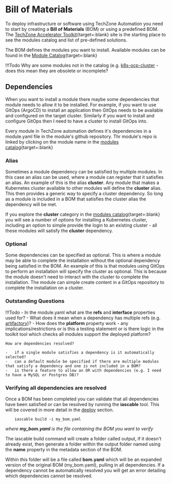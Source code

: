 # Bill of Materials

To deploy infrastructure or software using TechZone Automation you need to start by creating a **Bill of Materials** (BOM) or using a predefined BOM.  The [TechZone Accelerator Toolkit](https://builder.cloudnativetoolkit.dev){target=:blank} site is the starting place to see the modules catalog and list of pre-defined solutions.

The BOM defines the modules you want to install.  Available modules can be found in the [Module Catalog](https://modules.cloudnativetoolkit.dev){target=:blank}

!!!Todo
    Why are some modules not in the catalog (e.g. [k8s-ocp-cluster](https://github.com/cloud-native-toolkit/terraform-k8s-ocp-cluster) - does this mean they are obsolete or incomplete?

## Dependencies

When you want to install a module there maybe some dependencies that module needs to allow it to be installed.  For example, if you want to use GitOps (ArgoCD) to install an application then GitOps needs to be available and configured on the target cluster.  Similarly if you want to install and configure GitOps then I need to have a cluster to install GitOps into.

Every module in TechZone automation defines it's dependencies in a module.yaml file in the module's github repository.  Thr module's repo is linked by clicking on the module name in the [modules catalog](https://modules.cloudnativetoolkit.dev){target=:blank}

### Alias

Sometimes a module dependency can be satisfied by multiple modules.  In this case an alias can be used, where a module can register that it satisfies an alias.  An example of this is the alias **cluster**.  Any module that makes a Kubernetes cluster available to other modules will define the **cluster** alias.  This then provides a generic way to specify a cluster dependency.  So long as a module is included in a BOM that satisfies the cluster alias the dependency will be met.

If you explore the **cluster** category in the [modules catalog](https://modules.cloudnativetoolkit.dev){target=:blank} you will see a number of options for installing a Kubernetes cluster, including an option to simple provide the login to an existing cluster - all these modules will satisfy the **cluster** dependency.

### Optional

Some dependencies can be specified as optional.  This is where a module may be able to complete the installation without the optional dependency being satisfied in the BOM.  An example of this is that modules using GitOps to perform an installation will specify the cluster as optional.  This is because the module doesn't need to interact with the cluster to complete the installation.  The module can simple create content in a GitOps repository to complete the installation on a cluster.

### Outstanding Questions

!!!Todo
    -   In the module.yaml what are the **refs** and **interface** properties used for?
        -   What does it mean when a dependency has multiple refs (e.g. [artifactory](https://github.com/cloud-native-toolkit/terraform-tools-artifactory/blob/main/module.yaml))?
    -   How does the **platform** property work - any implications/restrictions or is this a testing statement or is there logic in the toolkit tool which checks all modules support the deployed platform?

    How are dependencies resolved? 
    
    -   if a single module satisfies a dependency is it automatically selected?  
    -   can a default module be specified if there are multiple modules that satisfy a dependency and one is not included in a BOM?
    -   is there a feature to allow an OR with dependencies (e.g. I need to have a MySQL or Postgres DB)?

### Verifying all dependencies are resolved

Once a BOM has been completed you can validate that all dependencies have been satisfied or can be resolved by running the **iascable** tool.  This will be covered in more detail in the [deploy](deploy.md) section.

``` shell
    iascable build -i my_bom.yaml
```

*where **my_bom.yaml** is the file containing the BOM you want to verify*

The iascable build command will create a folder called output, if it doesn't already exist, then generate a folder within the output folder named using the **name** property in the metadata section of the BOM.  

Within this folder will be a file called **bom.yaml** which will be an expanded version of the original BOM (my_bom.yaml), pulling in all dependencies.  If a dependency cannot be automatically resolved you will get an error detailing which dependencies cannot be resolved.
